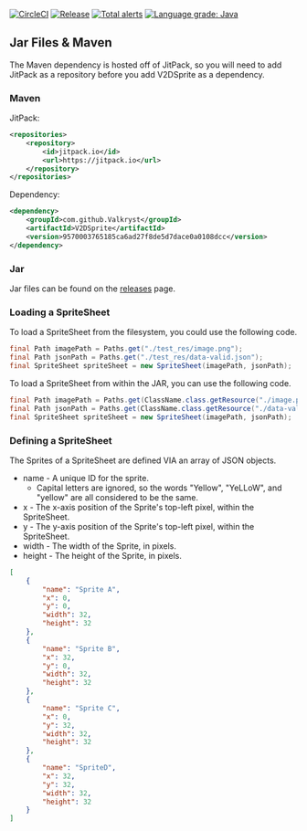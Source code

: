[![CircleCI](https://circleci.com/gh/Valkryst/V2DSprite.svg?style=svg)](https://circleci.com/gh/Valkryst/V2DSprite)
[![Release](https://jitpack.io/v/Valkryst/V2DSprite.svg)](https://jitpack.io/#Valkryst/VTerminal)
[![Total alerts](https://img.shields.io/lgtm/alerts/g/Valkryst/V2DSprite.svg?logo=lgtm&logoWidth=18)](https://lgtm.com/projects/g/Valkryst/V2DSprite/alerts/)
[![Language grade: Java](https://img.shields.io/lgtm/grade/java/g/Valkryst/V2DSprite.svg?logo=lgtm&logoWidth=18)](https://lgtm.com/projects/g/Valkryst/V2DSprite/context:java)

## Jar Files & Maven

The Maven dependency is hosted off of JitPack, so you will need to add JitPack as a repository before you add V2DSprite as a dependency.

### Maven

JitPack:
```xml
<repositories>
    <repository>
        <id>jitpack.io</id>
        <url>https://jitpack.io</url>
    </repository>
</repositories>
```

Dependency:

```xml
<dependency>
    <groupId>com.github.Valkryst</groupId>
    <artifactId>V2DSprite</artifactId>
    <version>9570003765185ca6ad27f8de5d7dace0a0108dcc</version>
</dependency>
```

### Jar

Jar files can be found on the [releases](https://github.com/Valkryst/V2DSprite/releases) page.

### Loading a SpriteSheet

To load a SpriteSheet from the filesystem, you could use the following code.

```java
final Path imagePath = Paths.get("./test_res/image.png");
final Path jsonPath = Paths.get("./test_res/data-valid.json");
final SpriteSheet spriteSheet = new SpriteSheet(imagePath, jsonPath);
```

To load a SpriteSheet from within the JAR, you can use the following code.

```java
final Path imagePath = Paths.get(ClassName.class.getResource("./image.png").toURI());
final Path jsonPath = Paths.get(ClassName.class.getResource("./data-valid.png").toURI());
final SpriteSheet spriteSheet = new SpriteSheet(imagePath, jsonPath);
```

### Defining a SpriteSheet

The Sprites of a SpriteSheet are defined VIA an array of JSON objects.

* name - A unique ID for the sprite.
    * Capital letters are ignored, so the words "Yellow", "YeLLoW", and "yellow" are all considered to be
    the same.
* x - The x-axis position of the Sprite's top-left pixel, within the SpriteSheet.
* y - The y-axis position of the Sprite's top-left pixel, within the SpriteSheet.
* width - The width of the Sprite, in pixels.
* height - The height of the Sprite, in pixels.

```json
[
    {
        "name": "Sprite A",
        "x": 0,
        "y": 0,
        "width": 32,
        "height": 32
    },
    {
        "name": "Sprite B",
        "x": 32,
        "y": 0,
        "width": 32,
        "height": 32
    },
    {
        "name": "Sprite C",
        "x": 0,
        "y": 32,
        "width": 32,
        "height": 32
    },
    {
        "name": "SpriteD",
        "x": 32,
        "y": 32,
        "width": 32,
        "height": 32
    }
]
```
